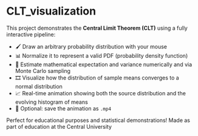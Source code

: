 # CLT_visualization
This project demonstrates the **Central Limit Theorem (CLT)** using a fully interactive pipeline:

- 🖌️ Draw an arbitrary probability distribution with your mouse
- 📊 Normalize it to represent a valid PDF (probability density function)
- 🧮 Estimate mathematical expectation and variance numerically and via Monte Carlo sampling
- 🎞️ Visualize how the distribution of sample means converges to a normal distribution
- 📈 Real-time animation showing both the source distribution and the evolving histogram of means
- 🧪 Optional: save the animation as `.mp4`

Perfect for educational purposes and statistical demonstrations! Made as part of education at the Central University
